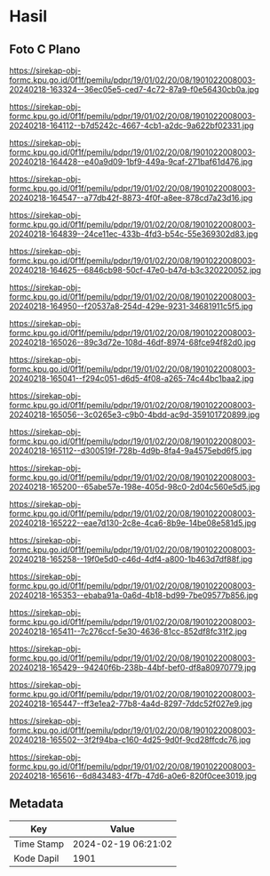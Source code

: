 # Hasil

## Foto C Plano

https://sirekap-obj-formc.kpu.go.id/0f1f/pemilu/pdpr/19/01/02/20/08/1901022008003-20240218-163324--36ec05e5-ced7-4c72-87a9-f0e56430cb0a.jpg

https://sirekap-obj-formc.kpu.go.id/0f1f/pemilu/pdpr/19/01/02/20/08/1901022008003-20240218-164112--b7d5242c-4667-4cb1-a2dc-9a622bf02331.jpg

https://sirekap-obj-formc.kpu.go.id/0f1f/pemilu/pdpr/19/01/02/20/08/1901022008003-20240218-164428--e40a9d09-1bf9-449a-9caf-271baf61d476.jpg

https://sirekap-obj-formc.kpu.go.id/0f1f/pemilu/pdpr/19/01/02/20/08/1901022008003-20240218-164547--a77db42f-8873-4f0f-a8ee-878cd7a23d16.jpg

https://sirekap-obj-formc.kpu.go.id/0f1f/pemilu/pdpr/19/01/02/20/08/1901022008003-20240218-164839--24ce11ec-433b-4fd3-b54c-55e369302d83.jpg

https://sirekap-obj-formc.kpu.go.id/0f1f/pemilu/pdpr/19/01/02/20/08/1901022008003-20240218-164625--6846cb98-50cf-47e0-b47d-b3c320220052.jpg

https://sirekap-obj-formc.kpu.go.id/0f1f/pemilu/pdpr/19/01/02/20/08/1901022008003-20240218-164950--f20537a8-254d-429e-9231-34681911c5f5.jpg

https://sirekap-obj-formc.kpu.go.id/0f1f/pemilu/pdpr/19/01/02/20/08/1901022008003-20240218-165026--89c3d72e-108d-46df-8974-68fce94f82d0.jpg

https://sirekap-obj-formc.kpu.go.id/0f1f/pemilu/pdpr/19/01/02/20/08/1901022008003-20240218-165041--f294c051-d6d5-4f08-a265-74c44bc1baa2.jpg

https://sirekap-obj-formc.kpu.go.id/0f1f/pemilu/pdpr/19/01/02/20/08/1901022008003-20240218-165056--3c0265e3-c9b0-4bdd-ac9d-359101720899.jpg

https://sirekap-obj-formc.kpu.go.id/0f1f/pemilu/pdpr/19/01/02/20/08/1901022008003-20240218-165112--d300519f-728b-4d9b-8fa4-9a4575ebd6f5.jpg

https://sirekap-obj-formc.kpu.go.id/0f1f/pemilu/pdpr/19/01/02/20/08/1901022008003-20240218-165200--65abe57e-198e-405d-98c0-2d04c560e5d5.jpg

https://sirekap-obj-formc.kpu.go.id/0f1f/pemilu/pdpr/19/01/02/20/08/1901022008003-20240218-165222--eae7d130-2c8e-4ca6-8b9e-14be08e581d5.jpg

https://sirekap-obj-formc.kpu.go.id/0f1f/pemilu/pdpr/19/01/02/20/08/1901022008003-20240218-165258--19f0e5d0-c46d-4df4-a800-1b463d7df88f.jpg

https://sirekap-obj-formc.kpu.go.id/0f1f/pemilu/pdpr/19/01/02/20/08/1901022008003-20240218-165353--ebaba91a-0a6d-4b18-bd99-7be09577b856.jpg

https://sirekap-obj-formc.kpu.go.id/0f1f/pemilu/pdpr/19/01/02/20/08/1901022008003-20240218-165411--7c276ccf-5e30-4636-81cc-852df8fc31f2.jpg

https://sirekap-obj-formc.kpu.go.id/0f1f/pemilu/pdpr/19/01/02/20/08/1901022008003-20240218-165429--94240f6b-238b-44bf-bef0-df8a80970779.jpg

https://sirekap-obj-formc.kpu.go.id/0f1f/pemilu/pdpr/19/01/02/20/08/1901022008003-20240218-165447--ff3e1ea2-77b8-4a4d-8297-7ddc52f027e9.jpg

https://sirekap-obj-formc.kpu.go.id/0f1f/pemilu/pdpr/19/01/02/20/08/1901022008003-20240218-165502--3f2f94ba-c160-4d25-9d0f-9cd28ffcdc76.jpg

https://sirekap-obj-formc.kpu.go.id/0f1f/pemilu/pdpr/19/01/02/20/08/1901022008003-20240218-165616--6d843483-4f7b-47d6-a0e6-820f0cee3019.jpg


## Metadata

| Key        | Value               |
| ---------- | ------------------- |
| Time Stamp | 2024-02-19 06:21:02 |
| Kode Dapil | 1901                |



